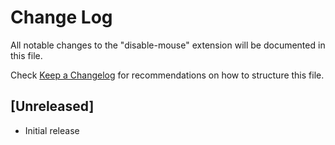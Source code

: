 # Change Log

All notable changes to the "disable-mouse" extension will be documented in this file.

Check [Keep a Changelog](http://keepachangelog.com/) for recommendations on how to structure this file.

## [Unreleased]

- Initial release
